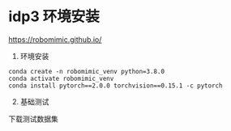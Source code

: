 # idp3 环境安装

https://robomimic.github.io/

1. 环境安装

```shell
conda create -n robomimic_venv python=3.8.0
conda activate robomimic_venv
conda install pytorch==2.0.0 torchvision==0.15.1 -c pytorch
```

2. 基础测试

下载测试数据集


```shell

```
